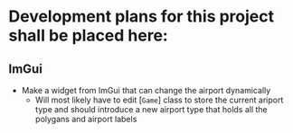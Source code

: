 # Development plans for this project shall be placed here:

## ImGui
- Make a widget from ImGui that can change the airport dynamically
    - Will most likely have to edit [`Game`] class to store the current ariport type and should introduce a new airport type that holds all the polygans and airport labels


